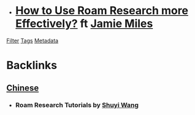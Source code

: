 - # [How to Use Roam Research more Effectively?](https://wshuyi.medium.com/how-to-use-roam-research-more-effectively-257a4a1c81d) ft [Jamie Miles](<Jamie Miles.md>)
[Filter](<Filter.md>) [Tags](<Tags.md>) [Metadata](<Metadata.md>)

# Backlinks
## [Chinese](<Chinese.md>)
- ### Roam Research Tutorials by [Shuyi Wang](<Shuyi Wang.md>)

